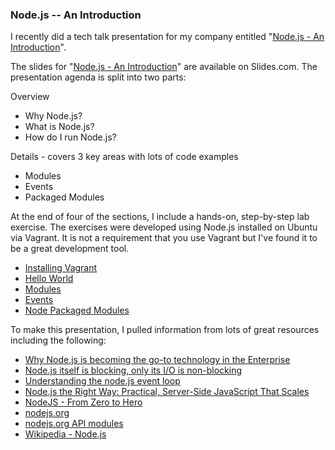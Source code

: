 ### Node.js -- An Introduction

I recently did a tech talk presentation for my company entitled "[Node.js - An Introduction](http://slides.com/rkiel/node-js-intro#/)".

The slides for "[Node.js - An Introduction](http://slides.com/rkiel/node-js-intro#/)" are available on Slides.com.
The presentation agenda is split into two parts:

Overview
* Why Node.js?
* What is Node.js?
* How do I run Node.js?

Details - covers 3 key areas with lots of code examples
* Modules
* Events
* Packaged Modules

At the end of four of the sections, I include a hands-on, step-by-step lab exercise.
The exercises were developed using Node.js installed on Ubuntu via Vagrant.
It is not a requirement that you use Vagrant but I've found it to be a great development tool.

* [Installing Vagrant](https://github.com/rkiel/node-intro/wiki/Lab-:-Installing-Vagrant)
* [Hello World](https://github.com/rkiel/node-intro/wiki/Lab--:--Hello-World)
* [Modules](https://github.com/rkiel/node-intro/wiki/Lab-:-Modules)
* [Events](https://github.com/rkiel/node-intro/wiki/Lab-:-Events)
* [Node Packaged Modules](https://github.com/rkiel/node-intro/wiki/Lab-:-npm)

To make this presentation, I pulled information from lots of great resources including the following: 

* [Why Node.js is becoming the go-to technology in the Enterprise](http://www.nearform.com/nodecrunch/node-js-becoming-go-technology-enterprise#.VAHg5mRdUSg)
* [Node.js itself is blocking, only its I/O is non-blocking](http://greenash.net.au/thoughts/2012/11/nodejs-itself-is-blocking-only-its-io-is-non-blocking/)
* [Understanding the node.js event loop](http://blog.mixu.net/2011/02/01/understanding-the-node-js-event-loop/)
* [Node.js the Right Way: Practical, Server-Side JavaScript That Scales](https://pragprog.com/book/jwnode/node-js-the-right-way)
* [NodeJS - From Zero to Hero](http://johanndutoit.net/presentations/2013/05/node-meetup-intro-29-may-2013/)
* [nodejs.org](http://nodejs.org/)
* [nodejs.org API modules](http://nodejs.org/api/modules.html)
* [Wikipedia - Node.js](http://en.wikipedia.org/wiki/Node.js)
